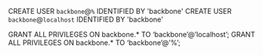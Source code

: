 CREATE USER `backbone`@`%` IDENTIFIED BY 'backbone'
CREATE USER `backbone`@`localhost` IDENTIFIED BY 'backbone'

GRANT ALL PRIVILEGES ON backbone.* TO ‘backbone’@’localhost’;
GRANT ALL PRIVILEGES ON backbone.* TO ‘backbone’@’%’;
